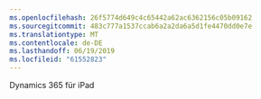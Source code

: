 ```yaml
---
ms.openlocfilehash: 26f5774d649c4c65442a62ac6362156c05b09162
ms.sourcegitcommit: 483c777a1537ccab6a2a2da6a5d1fe4470dd0e7e
ms.translationtype: MT
ms.contentlocale: de-DE
ms.lasthandoff: 06/19/2019
ms.locfileid: "61552823"
---
```

Dynamics 365 für iPad